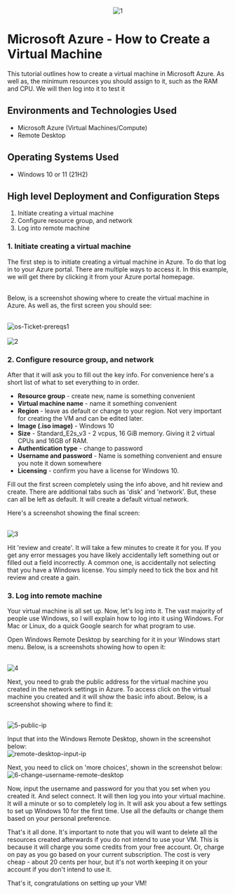<p align="center">
<img src="https://i.ibb.co/9yNG8wG/1.png" alt="1" border="0">
</p>

<h1>Microsoft Azure - How to Create a Virtual Machine</h1>
This tutorial outlines how to create a virtual machine in Microsoft Azure. As well as, the minimum resources you should assign to it, such as the RAM and CPU. We will then log into it to test it<br />

<h2>Environments and Technologies Used</h2>

- Microsoft Azure (Virtual Machines/Compute)
- Remote Desktop

<h2>Operating Systems Used </h2>

- Windows 10 or 11</b> (21H2)

<h2>High level Deployment and Configuration Steps</h2>

1. Initiate creating a virtual machine
2. Configure resource group, and network
3. Log into remote machine

<h3>1. Initiate creating a virtual machine</h3>
The first step is to initiate creating a virtual machine in Azure. To do that log in to your Azure portal. There are multiple ways to access it. In this example, we will get there by clicking it from your Azure portal homepage.<br><br>

Below, is a screenshot showing where to create the virtual machine in Azure. As well as, the first screen you should see:<br><br>

<img src="https://i.ibb.co/jZL6b6M/os-Ticket-prereqs1.jpg" alt="os-Ticket-prereqs1" border="0" />
<br><br>

<img src="https://i.ibb.co/HxMqFd1/2.jpg" alt="2" border="0">

<h3>2. Configure resource group, and network</h3>

After that it will ask you to fill out the key info. For convenience here's a short list of what to set everything to in order.
- <strong>Resource group</strong> - create new, name is something convenient
- <strong>Virtual machine name</strong> - name it something convenient
- <strong>Region</strong> - leave as default or change to your region. Not very important for creating the VM and can be edited later.
- <strong>Image (.iso image)</strong> - Windows 10
- <strong>Size</strong> - Standard_E2s_v3 - 2 vcpus, 16 GiB memory. Giving it 2 virtual CPUs and 16GB of RAM.
- <strong>Authentication type</strong> - change to password
- <strong>Username and password</strong> - Name is something convenient and ensure you note it down somewhere
- <strong>Licensing</strong> - confirm you have a license for Windows 10.

Fill out the first screen completely using the info above, and hit review and create. There are additional tabs such as 'disk' and 'network'. But, these can all be left as default. It will create a default virtual network.

Here's a screenshot showing the final screen:<br><br>

<img src="https://i.ibb.co/d6nskmx/3.jpg" alt="3" border="0">

Hit 'review and create'. It will take a few minutes to create it for you. If you get any error messages you have likely accidentally left something out or filled out a field incorrectly. A common one, is accidentally not selecting that you have a Windows license. You simply need to tick the box and hit review and create a gain.

<h3>3. Log into remote machine</h3>
Your virtual machine is all set up. Now, let's log into it. The vast majority of people use Windows, so I will explain how to log into it using Windows. For Mac or Linux, do a quick Google search for what program to use.

Open Windows Remote Desktop by searching for it in your Windows start menu. Below, is a screenshots showing how to open it:<br><br>

<img src="https://i.ibb.co/jr0Vf4L/4.jpg" alt="4" border="0">

Next, you need to grab the public address for the virtual machine you created in the network settings in Azure. To access click on the virtual machine you created and it will show the basic info about. Below, is a screenshot showing where to find it: <br><br>

<img src="https://i.ibb.co/1sf7QQb/5-public-ip.jpg" alt="5-public-ip" border="0">

Input that into the Windows Remote Desktop, shown in the screenshot below:<br>
<img src="https://i.ibb.co/6RrbF33/remote-desktop-input-ip.jpg" alt="remote-desktop-input-ip" border="0">

Next, you need to click on 'more choices', shown in the screenshot below:<br>
<img src="https://i.ibb.co/xGTFcX3/6-change-username-remote-desktop.jpg" alt="6-change-username-remote-desktop" border="0">

Now, input the username and password for you that you set when you created it. And select connect. It will then log you into your virtual machine. It will a minute or so to completely log in. It will ask you about a few settings to set up Windows 10 for the first time. Use all the defaults or change them based on your personal preference.

That's it all done. It's important to note that you will want to delete all the resources created afterwards if you do not intend to use your VM. This is because it will charge you some credits from your free account. Or, charge on pay as you go based on your current subscription. The cost is very cheap - about 20 cents per hour, but it's not worth keeping it on your account if you don't intend to use it. 

That's it, congratulations on setting up your VM!
